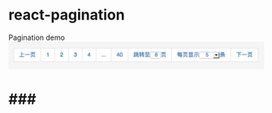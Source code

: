 # react-pagination
Pagination
demo
 ![image](https://github.com/unrealyan/react-pagination/blob/master/1.pic.jpg)
# ### <Pagination  pageCount={detailPageNum} queryFunc={this.queryFunc.bind(this)}/>

